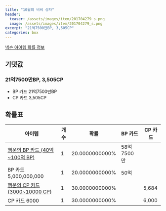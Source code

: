 ```yaml
---
title: "10월의 비씨 상자"
header:
  teaser: /assets/images/item/201704279_s.png
  image: /assets/images/item/201704279_s.png
excerpt: "21억7500만BP, 3,505CP"
categories: box
---
```

[넥슨 아이템 확률 정보](http://iteminfo.nexon.com/probability/fco?sn=7515)

## 기댓값
### 21억7500만BP, 3,505CP
- BP 카드 21억7500만BP
- CP 카드 3,505CP

## 확률표

|아이템|개수|확률|BP 카드|CP 카드|
|---|---|---|---|---|
|[행운의 BP 카드 (40억~100억 BP)](/bp/7502)|1|20.0000000000%|58억7500만||
|BP 카드 5,000,000,000|1|20.0000000000%|50억||
|[행운의 CP 카드 (3000~10000 CP)](/cp/7509)|1|30.0000000000%||5,684|
|CP 카드 6000|1|30.0000000000%||6,000|

